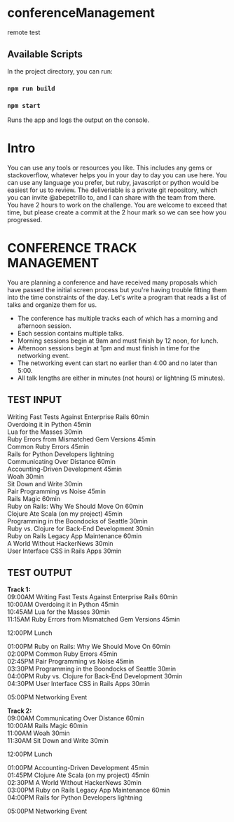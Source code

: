 # conferenceManagement
remote test

## Available Scripts

In the project directory, you can run:

### `npm run build`
### `npm start`

Runs the app and logs the output on the console.

# Intro

You can use any tools or resources you like. This includes any gems or stackoverflow, whatever helps you in your day to day you can use here.
You can use any language you prefer, but ruby, javascript or python would be easiest for us to review.
The deliveriable is a private git repository, which you can invite @abepetrillo to, and I can share with the team from there.
You have 2 hours to work on the challenge. You are welcome to exceed that time, but please create a commit at the 2 hour mark so we can see how you progressed.

# CONFERENCE TRACK MANAGEMENT

You are planning a conference and have received many proposals which have
passed the initial screen process but you're having trouble fitting them into
the time constraints of the day.
Let's write a program that reads a list of talks and organize them for us.

* The conference has multiple tracks each of which has a morning and afternoon session.  
* Each session contains multiple talks.  
* Morning sessions begin at 9am and must finish by 12 noon, for lunch.  
* Afternoon sessions begin at 1pm and must finish in time for the networking event.  
* The networking event can start no earlier than 4:00 and no later than 5:00.  
* All talk lengths are either in minutes (not hours) or lightning (5 minutes).  


## TEST INPUT
Writing Fast Tests Against Enterprise Rails 60min  
Overdoing it in Python 45min  
Lua for the Masses 30min  
Ruby Errors from Mismatched Gem Versions 45min  
Common Ruby Errors 45min  
Rails for Python Developers lightning  
Communicating Over Distance 60min  
Accounting-Driven Development 45min  
Woah 30min  
Sit Down and Write 30min  
Pair Programming vs Noise 45min  
Rails Magic 60min  
Ruby on Rails: Why We Should Move On 60min  
Clojure Ate Scala (on my project) 45min  
Programming in the Boondocks of Seattle 30min  
Ruby vs. Clojure for Back-End Development 30min  
Ruby on Rails Legacy App Maintenance 60min  
A World Without HackerNews 30min  
User Interface CSS in Rails Apps 30min  

## TEST OUTPUT
**Track 1:**  
09:00AM Writing Fast Tests Against Enterprise Rails 60min  
10:00AM Overdoing it in Python 45min  
10:45AM Lua for the Masses 30min  
11:15AM Ruby Errors from Mismatched Gem Versions 45min  

12:00PM Lunch  

01:00PM Ruby on Rails: Why We Should Move On 60min  
02:00PM Common Ruby Errors 45min  
02:45PM Pair Programming vs Noise 45min  
03:30PM Programming in the Boondocks of Seattle 30min  
04:00PM Ruby vs. Clojure for Back-End Development 30min  
04:30PM User Interface CSS in Rails Apps 30min  

05:00PM Networking Event  

**Track 2:**  
09:00AM Communicating Over Distance 60min  
10:00AM Rails Magic 60min  
11:00AM Woah 30min  
11:30AM Sit Down and Write 30min  

12:00PM Lunch  

01:00PM Accounting-Driven Development 45min  
01:45PM Clojure Ate Scala (on my project) 45min  
02:30PM A World Without HackerNews 30min  
03:00PM Ruby on Rails Legacy App Maintenance 60min  
04:00PM Rails for Python Developers lightning  

05:00PM Networking Event  